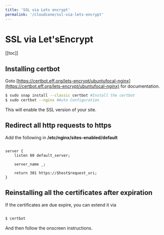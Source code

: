 ```yaml
---
title: 'SSL via Lets encrypt'
permalink: '/cloudcone/ssl-via-lets-encrypt'
---
```


# SSL via Let'sEncrypt

[[toc]]

## Installing certbot

Goto [https://certbot.eff.org/lets-encrypt/ubuntufocal-nginx](https://certbot.eff.org/lets-encrypt/ubuntufocal-nginx) for documentation.

```bash
$ sudo snap install --classic certbot #Install the certbot
$ sudo certbot --nginx #Auto Configuration

```

This will enable the SSL version of your site.

## Redirect all http requests to https

Add the following in **/etc/nginx/sites-enabled/default**

```

server {
    listen 80 default_server;

    server_name _;

    return 301 https://$host$request_uri;
}

```

## Reinstalling all the certificates after expiration

If the certificates are due expire, you can extend it via

```bash

$ certbot

```

And then follow the onscreen instructions.


